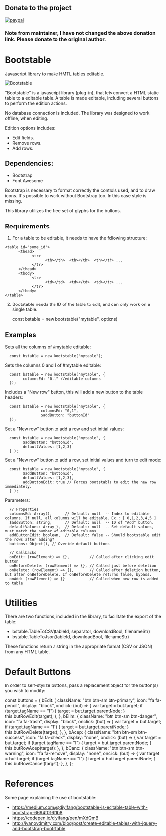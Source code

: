 ## Donate to the project

[![paypal](https://www.paypalobjects.com/en_US/i/btn/btn_donateCC_LG.gif)](https://www.paypal.com/cgi-bin/webscr?cmd=_donations&business=7LKYWG9LXNQ9C&lc=ES&item_name=Tito%20Hinostroza&item_number=2153&no_note=0&cn=Dar%20instrucciones%20especiales%20al%20vendedor%3a&no_shipping=2&currency_code=USD&bn=PP%2dDonationsBF%3abtn_donateCC_LG%2egif%3aNonHosted)

### Note from maintainer, I have not changed the above donation link. Please donate to the original author.

# Bootstable
Javascript library to make HMTL tables editable.

![Bootstable](http://blog.pucp.edu.pe/blog/tito/wp-content/uploads/sites/610/2018/01/Sin-título-13.png "Bootstable")

"Bootstable" is a javascript library (plug-in), that lets convert a HTML static table to a editable table. 
A table is made editable, including several buttons to perform the edition actions.

No database connection is included. The library was designed to work offline, when editing.

Edition options includes:

* Edit fields.
* Remove rows.
* Add rows.

## Dependencies:

* Bootstrap
* Font Awesome

Bootstrap is necessary to format correctly the controls used, and to draw icons.
It's possible to work without Bootstrap too. In this case style is missing.

This library utilizes the free set of glyphs for the buttons.

## Requirements

1. For a table to be editable, it needs to have the following structure:

```
<table id="some_id">
      <thead>
            <tr> 
                  <th></th>  <th></th>  <th></th> ...
            </tr>
      </thead>
      <tbody>
            <tr>
                  <td></td>  <td></td>  <td></td> ...
            </tr>
      </tbody>
</table>
```

2. Bootstable needs the ID of the table to edit, and can only work on a single table. 

      const bstable = new bootstable("mytable", options)

## Examples

Sets all the columns of #mytable editable:

      const bstable = new bootstable("mytable");

Sets the columns 0 and 1 of #mytable editable:

      const bstable = new bootstable("mytable", {
            columnsEd: "0,1" //editable columns 
      });

Includes a "New row" button, this will add a new button to the table headers:

      const bstable = new bootstable("mytable", {
                    columnsEd: "0,1", 
                    $addButton: "buttonId"
      });


Set a "New row" button to add a row and set initial values:

      const bstable = new bootstable("mytable", {
            $addButton: "buttonId",
            defaultValues: [1,2,3]
      } );

Set a "New row" button to add a row, set initial values and turn to edit mode:

      const bstable = new bootstable("mytable", {
            $addButton: "buttonId",
            defaultValues: [1,2,3],
            addButtonEdit: true // Forces bootstable to edit the new row immediately.
      } );

Parameters:

      // Properties
      columnsEd: Array(),      // Default: null  -- Index to editable columns. If null, all columns will be editable. Ex.: [ 0,1,2,3,4,5 ]
      $addButton: string,      // Default: null  -- ID of "Add" button. 
      defaultValues: Array(),  // Default: null  -- Set default values, must match the number of editable columns
      addButtonEdit: boolean,  // Default: false -- Should bootstable edit the rows after adding?
      buttons: Object(), // Overide default buttons

      // Callbacks
      onEdit: (rowElement) => {},         // Called after clicking edit button
      onBeforeDelete: (rowElement) => {}, // Called just before deletion
      onDelete: (rowElement) => {},       // Called after deletion button, but after onBeforeDelete. If onBeforeDelete returns false, bypass.
      onAdd: (rowElement) => {}           // Called when new row is added to table

# Utilities

There are two functions, included in the library, to facilitate the export of the table:

* bstable.TableToCSV(tableId, separator, downloadBool, filenameStr)
* bstable.TableToJson(tableId, downloadBool, filenameStr)

These functions return a string in the appropriate format (CSV or JSON) from any HTML table.

# Default Buttons

In order to self-stylize buttons, pass a replacement object for the button(s) you wish to modify:

   const buttons = {
      bEdit: {
        className: "btn btn-sm btn-primary",
        icon: "fa fa-pencil",
        display: "block",
        onclick: (but) => {
          var target = but.target;
          if (target.tagName == "I") {
            target = but.target.parentNode;
          }
          this.butRowEdit(target);
        },
      },
      bElim: {
        className: "btn btn-sm btn-danger",
        icon: "fa fa-trash",
        display: "block",
        onclick: (but) => {
          var target = but.target;
          if (target.tagName == "I") {
            target = but.target.parentNode;
          }
          this.butRowDelete(target);
        },
      },
      bAcep: {
        className: "btn btn-sm btn-success",
        icon: "fa fa-check",
        display: "none",
        onclick: (but) => {
          var target = but.target;
          if (target.tagName == "I") {
            target = but.target.parentNode;
          }
          this.butRowAcep(target);
        },
      },
      bCanc: {
        className: "btn btn-sm btn-warning",
        icon: "fa fa-remove",
        display: "none",
        onclick: (but) => {
          var target = but.target;
          if (target.tagName == "I") {
            target = but.target.parentNode;
          }
          this.butRowCancel(target);
        },
      },
    };

# References

Some page explaining the use of bootstable:

* https://medium.com/@diyifang/bootstable-js-editable-table-with-bootstrap-6694f016f1b8
* https://codepen.io/diyifang/pen/mXdQmB
* http://ivanovdmitry.com/blog/post/create-editable-tables-with-jquery-and-bootstrap-bootstable
